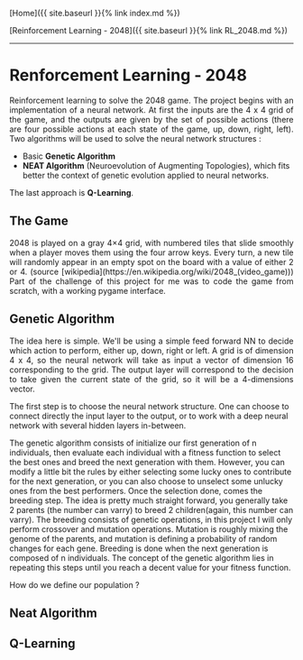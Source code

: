 [Home]({{ site.baseurl }}{% link index.md %})

[Reinforcement Learning - 2048]({{ site.baseurl }}{% link RL_2048.md %})

* * *

# Renforcement Learning - 2048

<p style="text-align: justify;">
Reinforcement learning to solve the 2048 game. The project begins with an implementation of a neural network. At first the inputs are the 4 x 4 grid of the game, and the outputs are given by the set of possible actions (there are four possible actions at each state of the game, up, down, right, left).
Two algorithms will be used to solve the neural network structures : 
</p>

- Basic **Genetic Algorithm**
- **NEAT Algorithm** (Neuroevolution of Augmenting Topologies), which fits better the context of genetic evolution applied to neural networks.

The last approach is **Q-Learning**.

## The Game

<p style="text-align: justify;">
2048 is played on a gray 4×4 grid, with numbered tiles that slide smoothly when a player moves them using the four arrow keys. Every turn, a new tile will randomly appear in an empty spot on the board with a value of either 2 or 4. (source [wikipedia](https://en.wikipedia.org/wiki/2048_(video_game)))
Part of the challenge of this project for me was to code the game from scratch, with a working pygame interface. 

## Genetic Algorithm

<p style="text-align: justify;">
The idea here is simple. We'll be using a simple feed forward NN to decide which action to perform, either up, down, right or left. A grid is of dimension 4 x 4, so the neural network will take as input a vector of dimension 16 corresponding to the grid. The output layer will correspond to the decision to take given the current state of the grid, so it will be a 4-dimensions vector.

The first step is to choose the neural network structure. One can choose to connect directly the input layer to the output, or to work with a deep neural network with several hidden layers in-between.

The genetic algorithm consists of initialize our first generation of n individuals, then evaluate each individual with a fitness function to select the best ones and breed the next generation with them. However, you can modify a little bit the rules by either selecting some lucky ones to contribute for the next generation, or you can also choose to unselect some unlucky ones from the best performers. Once the selection done, comes the breeding step. The idea is pretty much straight forward, you generally take 2 parents (the number can varry) to breed 2 children(again, this number can varry). The breeding consists of genetic operations, in this project I will only perform crossover and mutation operations. Mutation is roughly mixing the genome of the parents, and mutation is defining a probability of random changes for each gene. Breeding is done when the next generation is composed of n individuals. The concept of the genetic algorithm lies in repeating this steps until you reach a decent value for your fitness function.

How do we define our population ?
</p>

## Neat Algorithm

## Q-Learning
